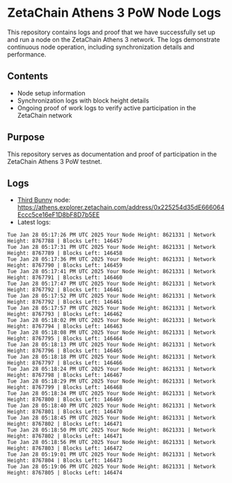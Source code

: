 # ZetaChain Athens 3 PoW Node Logs
This repository contains logs and proof that we have successfully set up and run a node on the ZetaChain Athens 3 network. The logs demonstrate continuous node operation, including synchronization details and performance.

## Contents
- Node setup information
- Synchronization logs with block height details
- Ongoing proof of work logs to verify active participation in the ZetaChain network

## Purpose
This repository serves as documentation and proof of participation in the ZetaChain Athens 3 PoW testnet.

## Logs

- [Third Bunny](https://thirdbunny.xyz/) node: https://athens.explorer.zetachain.com/address/0x225254d35dE666064Eccc5ce16eF1D8bF8D7b5EE
- Latest logs:
```
Tue Jan 28 05:17:26 PM UTC 2025 Your Node Height: 8621331 | Network Height: 8767788 | Blocks Left: 146457
Tue Jan 28 05:17:31 PM UTC 2025 Your Node Height: 8621331 | Network Height: 8767789 | Blocks Left: 146458
Tue Jan 28 05:17:36 PM UTC 2025 Your Node Height: 8621331 | Network Height: 8767790 | Blocks Left: 146459
Tue Jan 28 05:17:41 PM UTC 2025 Your Node Height: 8621331 | Network Height: 8767791 | Blocks Left: 146460
Tue Jan 28 05:17:47 PM UTC 2025 Your Node Height: 8621331 | Network Height: 8767792 | Blocks Left: 146461
Tue Jan 28 05:17:52 PM UTC 2025 Your Node Height: 8621331 | Network Height: 8767792 | Blocks Left: 146461
Tue Jan 28 05:17:57 PM UTC 2025 Your Node Height: 8621331 | Network Height: 8767793 | Blocks Left: 146462
Tue Jan 28 05:18:02 PM UTC 2025 Your Node Height: 8621331 | Network Height: 8767794 | Blocks Left: 146463
Tue Jan 28 05:18:08 PM UTC 2025 Your Node Height: 8621331 | Network Height: 8767795 | Blocks Left: 146464
Tue Jan 28 05:18:13 PM UTC 2025 Your Node Height: 8621331 | Network Height: 8767796 | Blocks Left: 146465
Tue Jan 28 05:18:18 PM UTC 2025 Your Node Height: 8621331 | Network Height: 8767797 | Blocks Left: 146466
Tue Jan 28 05:18:24 PM UTC 2025 Your Node Height: 8621331 | Network Height: 8767798 | Blocks Left: 146467
Tue Jan 28 05:18:29 PM UTC 2025 Your Node Height: 8621331 | Network Height: 8767799 | Blocks Left: 146468
Tue Jan 28 05:18:34 PM UTC 2025 Your Node Height: 8621331 | Network Height: 8767800 | Blocks Left: 146469
Tue Jan 28 05:18:40 PM UTC 2025 Your Node Height: 8621331 | Network Height: 8767801 | Blocks Left: 146470
Tue Jan 28 05:18:45 PM UTC 2025 Your Node Height: 8621331 | Network Height: 8767802 | Blocks Left: 146471
Tue Jan 28 05:18:50 PM UTC 2025 Your Node Height: 8621331 | Network Height: 8767802 | Blocks Left: 146471
Tue Jan 28 05:18:56 PM UTC 2025 Your Node Height: 8621331 | Network Height: 8767803 | Blocks Left: 146472
Tue Jan 28 05:19:01 PM UTC 2025 Your Node Height: 8621331 | Network Height: 8767804 | Blocks Left: 146473
Tue Jan 28 05:19:06 PM UTC 2025 Your Node Height: 8621331 | Network Height: 8767805 | Blocks Left: 146474
```

